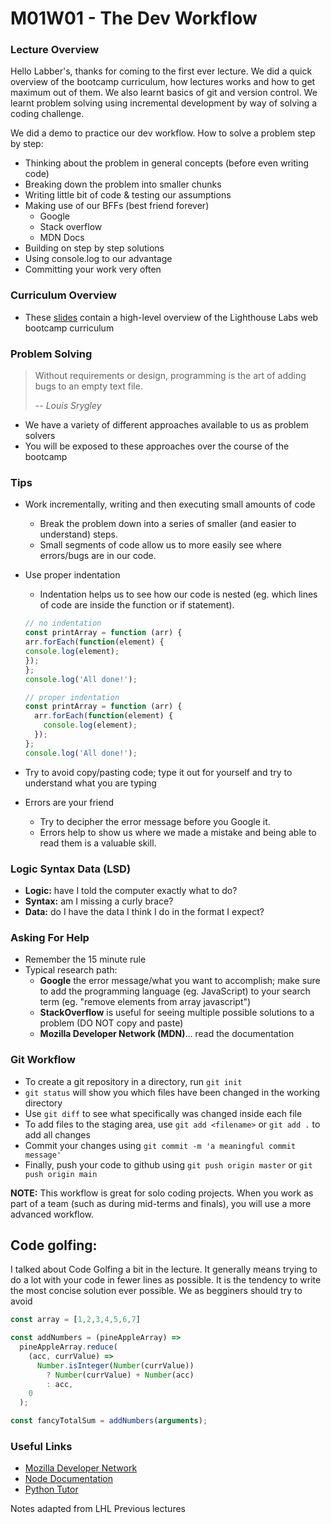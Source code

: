 # M01W01 - The Dev Workflow

### Lecture Overview

Hello Labber's, thanks for coming to the first ever lecture. We did a quick overview of the bootcamp curriculum, how lectures works and how to get maximum out of them. We also learnt basics of git and version control. We learnt problem solving using incremental development by way of solving a coding challenge.

We did a demo to practice our dev workflow. How to solve a problem step by step:

* Thinking about the problem in general concepts (before even writing code)
* Breaking down the problem into smaller chunks
* Writing little bit of code & testing our assumptions
* Making use of our BFFs (best friend forever)
  - Google
  - Stack overflow
  - MDN Docs
* Building on step by step solutions
* Using console.log to our advantage
* Committing your work very often 

### Curriculum Overview

- These [slides](https://docs.google.com/presentation/d/1m3R_aN4S5YoCBmXRbjaZQGatygWyZXYLcN-fkcP_HWA) contain a high-level overview of the Lighthouse Labs web bootcamp curriculum

### Problem Solving

> Without requirements or design, programming is the art of adding bugs to an empty text file.
>
> -- _Louis Srygley_

- We have a variety of different approaches available to us as problem solvers
- You will be exposed to these approaches over the course of the bootcamp

### Tips

- Work incrementally, writing and then executing small amounts of code
  - Break the problem down into a series of smaller (and easier to understand) steps.
  - Small segments of code allow us to more easily see where errors/bugs are in our code.

- Use proper indentation
  - Indentation helps us to see how our code is nested (eg. which lines of code are inside the function or if statement).

  ```javascript
  // no indentation
  const printArray = function (arr) {
  arr.forEach(function(element) {
  console.log(element);
  });
  };
  console.log('All done!');

  // proper indentation
  const printArray = function (arr) {
    arr.forEach(function(element) {
      console.log(element);
    });
  };
  console.log('All done!');
  ```

- Try to avoid copy/pasting code; type it out for yourself and try to understand what you are typing
- Errors are your friend
  - Try to decipher the error message before you Google it.
  - Errors help to show us where we made a mistake and being able to read them is a valuable skill.

### Logic Syntax Data (LSD)

- **Logic:** have I told the computer exactly what to do?
- **Syntax:** am I missing a curly brace?
- **Data:** do I have the data I think I do in the format I expect?

### Asking For Help

- Remember the 15 minute rule
- Typical research path:
  - **Google** the error message/what you want to accomplish; make sure to add the programming language (eg. JavaScript) to your search term (eg. "remove elements from array javascript")
  - **StackOverflow** is useful for seeing multiple possible solutions to a problem (DO NOT copy and paste)
  - **Mozilla Developer Network (MDN)**... read the documentation

### Git Workflow

* To create a git repository in a directory, run `git init`
* `git status` will show you which files have been changed in the working directory
* Use `git diff` to see what specifically was changed inside each file
* To add files to the staging area, use `git add <filename>` or `git add .` to add all changes
* Commit your changes using `git commit -m 'a meaningful commit message'`
* Finally, push your code to github using `git push origin master` or `git push origin main`

**NOTE:** This workflow is great for solo coding projects. When you work as part of a team (such as during mid-terms and finals), you will use a more advanced workflow.

## Code golfing:

I talked about Code Golfing a bit in the lecture.
It generally means trying to do a lot with your code in fewer lines as possible.
It is the tendency to write the most concise solution ever possible.
We as begginers should try to avoid

```javascript
const array = [1,2,3,4,5,6,7]

const addNumbers = (pineAppleArray) =>
  pineAppleArray.reduce(
    (acc, currValue) =>
      Number.isInteger(Number(currValue))
        ? Number(currValue) + Number(acc)
        : acc,
    0
  );

const fancyTotalSum = addNumbers(arguments);
  ```


### Useful Links
- [Mozilla Developer Network](https://developer.mozilla.org/en-US/)
- [Node Documentation](https://nodejs.org/en/docs/)
- [Python Tutor](http://pythontutor.com/javascript.html#mode=edit)


Notes adapted from LHL Previous lectures